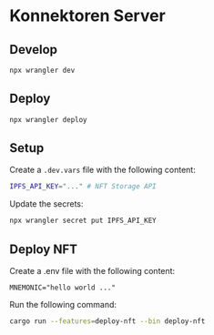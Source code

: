 # Konnektoren Server

## Develop

```sh
npx wrangler dev
```

## Deploy

```sh
npx wrangler deploy
```

## Setup

Create a `.dev.vars` file with the following content:

```sh
IPFS_API_KEY="..." # NFT Storage API
```

Update the secrets:

```sh
npx wrangler secret put IPFS_API_KEY
```

## Deploy NFT

Create a .env file with the following content:

```env
MNEMONIC="hello world ..."
```

Run the following command:

```sh
cargo run --features=deploy-nft --bin deploy-nft
```
